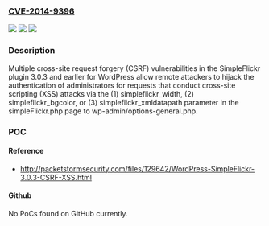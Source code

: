 ### [CVE-2014-9396](https://cve.mitre.org/cgi-bin/cvename.cgi?name=CVE-2014-9396)
![](https://img.shields.io/static/v1?label=Product&message=n%2Fa&color=blue)
![](https://img.shields.io/static/v1?label=Version&message=n%2Fa&color=blue)
![](https://img.shields.io/static/v1?label=Vulnerability&message=n%2Fa&color=brighgreen)

### Description

Multiple cross-site request forgery (CSRF) vulnerabilities in the SimpleFlickr plugin 3.0.3 and earlier for WordPress allow remote attackers to hijack the authentication of administrators for requests that conduct cross-site scripting (XSS) attacks via the (1) simpleflickr_width, (2) simpleflickr_bgcolor, or (3) simpleflickr_xmldatapath parameter in the simpleFlickr.php page to wp-admin/options-general.php.

### POC

#### Reference
- http://packetstormsecurity.com/files/129642/WordPress-SimpleFlickr-3.0.3-CSRF-XSS.html

#### Github
No PoCs found on GitHub currently.

